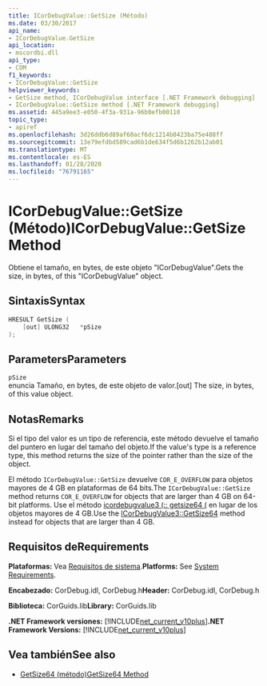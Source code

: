 ```yaml
---
title: ICorDebugValue::GetSize (Método)
ms.date: 03/30/2017
api_name:
- ICorDebugValue.GetSize
api_location:
- mscordbi.dll
api_type:
- COM
f1_keywords:
- ICorDebugValue::GetSize
helpviewer_keywords:
- GetSize method, ICorDebugValue interface [.NET Framework debugging]
- ICorDebugValue::GetSize method [.NET Framework debugging]
ms.assetid: 445a9ee3-e050-4f3a-931a-96b0efb00110
topic_type:
- apiref
ms.openlocfilehash: 3d26ddb6d89af60acf6dc1214b0423ba75e488ff
ms.sourcegitcommit: 13e79efdbd589cad6b1de634f5d6b1262b12ab01
ms.translationtype: MT
ms.contentlocale: es-ES
ms.lasthandoff: 01/28/2020
ms.locfileid: "76791165"
---
```

# <a name="icordebugvaluegetsize-method"></a><span data-ttu-id="572ce-102">ICorDebugValue::GetSize (Método)</span><span class="sxs-lookup"><span data-stu-id="572ce-102">ICorDebugValue::GetSize Method</span></span>
<span data-ttu-id="572ce-103">Obtiene el tamaño, en bytes, de este objeto "ICorDebugValue".</span><span class="sxs-lookup"><span data-stu-id="572ce-103">Gets the size, in bytes, of this "ICorDebugValue" object.</span></span>  
  
## <a name="syntax"></a><span data-ttu-id="572ce-104">Sintaxis</span><span class="sxs-lookup"><span data-stu-id="572ce-104">Syntax</span></span>  
  
```cpp  
HRESULT GetSize (  
    [out] ULONG32   *pSize  
);  
```  
  
## <a name="parameters"></a><span data-ttu-id="572ce-105">Parameters</span><span class="sxs-lookup"><span data-stu-id="572ce-105">Parameters</span></span>  
 `pSize`  
 <span data-ttu-id="572ce-106">enuncia Tamaño, en bytes, de este objeto de valor.</span><span class="sxs-lookup"><span data-stu-id="572ce-106">[out] The size, in bytes, of this value object.</span></span>  
  
## <a name="remarks"></a><span data-ttu-id="572ce-107">Notas</span><span class="sxs-lookup"><span data-stu-id="572ce-107">Remarks</span></span>  
 <span data-ttu-id="572ce-108">Si el tipo del valor es un tipo de referencia, este método devuelve el tamaño del puntero en lugar del tamaño del objeto.</span><span class="sxs-lookup"><span data-stu-id="572ce-108">If the value's type is a reference type, this method returns the size of the pointer rather than the size of the object.</span></span>  
  
 <span data-ttu-id="572ce-109">El método `ICorDebugValue::GetSize` devuelve `COR_E_OVERFLOW` para objetos mayores de 4 GB en plataformas de 64 bits.</span><span class="sxs-lookup"><span data-stu-id="572ce-109">The `ICorDebugValue::GetSize` method returns `COR_E_OVERFLOW` for objects that are larger than 4 GB on 64-bit platforms.</span></span> <span data-ttu-id="572ce-110">Use el método [icordebugvalue3 (:: getsize64 (](icordebugvalue3-getsize64-method.md) en lugar de los objetos mayores de 4 GB.</span><span class="sxs-lookup"><span data-stu-id="572ce-110">Use the [ICorDebugValue3::GetSize64](icordebugvalue3-getsize64-method.md) method instead for objects that are larger than 4 GB.</span></span>  
  
## <a name="requirements"></a><span data-ttu-id="572ce-111">Requisitos de</span><span class="sxs-lookup"><span data-stu-id="572ce-111">Requirements</span></span>  
 <span data-ttu-id="572ce-112">**Plataformas:** Vea [Requisitos de sistema](../../../../docs/framework/get-started/system-requirements.md).</span><span class="sxs-lookup"><span data-stu-id="572ce-112">**Platforms:** See [System Requirements](../../../../docs/framework/get-started/system-requirements.md).</span></span>  
  
 <span data-ttu-id="572ce-113">**Encabezado:** CorDebug.idl, CorDebug.h</span><span class="sxs-lookup"><span data-stu-id="572ce-113">**Header:** CorDebug.idl, CorDebug.h</span></span>  
  
 <span data-ttu-id="572ce-114">**Biblioteca:** CorGuids.lib</span><span class="sxs-lookup"><span data-stu-id="572ce-114">**Library:** CorGuids.lib</span></span>  
  
 <span data-ttu-id="572ce-115">**.NET Framework versiones:** [!INCLUDE[net_current_v10plus](../../../../includes/net-current-v10plus-md.md)]</span><span class="sxs-lookup"><span data-stu-id="572ce-115">**.NET Framework Versions:** [!INCLUDE[net_current_v10plus](../../../../includes/net-current-v10plus-md.md)]</span></span>  
  
## <a name="see-also"></a><span data-ttu-id="572ce-116">Vea también</span><span class="sxs-lookup"><span data-stu-id="572ce-116">See also</span></span>

- [<span data-ttu-id="572ce-117">GetSize64 (método)</span><span class="sxs-lookup"><span data-stu-id="572ce-117">GetSize64 Method</span></span>](icordebugvalue3-getsize64-method.md)
